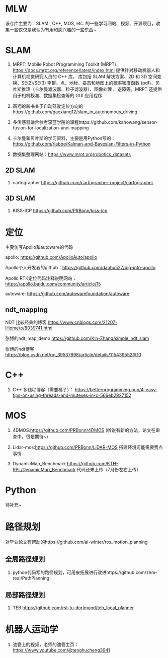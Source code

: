 # MLW
该仓库主要为：SLAM , C++, MOS,  etc. 的一些学习网站、视频、开源项目，收集一些仅仅是我认为有用和感兴趣的一些东西~

# SLAM
1. MRPT: Mobile Robot Programming Toolkit (MRPT) https://docs.mrpt.org/reference/latest/index.html  提供针对移动机器人和计算机视觉研究人员的 C++ 库。 库包括 SLAM 解决方案、2D 和 3D 空间变换、SE(2)/SE(3) 李群、点、地标、姿态和地图上的概率密度函数 (pdf)、贝叶斯推理（卡尔曼滤波器、粒子滤波器）、图像处理 、避障等。MRPT 还提供用于相机校准、数据集检查等的 GUI 应用程序.

2. 高翔的新书关于自动驾驶定位方向的https://github.com/gaoxiang12/slam_in_autonomous_driving

3. 多传感器融合参考深蓝学院的课程https://github.com/kahowang/sensor-fusion-for-localization-and-mapping

4. 卡尔曼和贝叶斯的学习资料，主要是用Python写的：https://github.com/rlabbe/Kalman-and-Bayesian-Filters-in-Python

5. 数据集整理网站：https://www.mrpt.org/robotics_datasets
## 2D SLAM

1. cartographer https://github.com/cartographer-project/cartographer

## 3D SLAM

1. KISS-ICP https://github.com/PRBonn/kiss-icp


# 定位
主要仿写Apollo和autoware的代码

apollo: https://github.com/ApolloAuto/apollo

Apollo个人开发者的github：https://github.com/daohu527/dig-into-apollo

Apollo RTK定位代码注释说明网站：https://apollo.baidu.com/community/article/15

autoware: https://github.com/autowarefoundation/autoware


## ndt_mapping
NDT 比较经典的博客 https://www.cnblogs.com/21207-iHome/p/8039741.html

张博的ndt_map_demo https://github.com/Kin-Zhang/simple_ndt_slam

张博的ndt博客 https://blog.csdn.net/qq_39537898/article/details/115439552#t10

# C++

1. C++ 多线程博客（需要梯子）： https://betterprogramming.pub/4-easy-tips-on-using-threads-and-mutexes-in-c-566eb2927152


# MOS
1. 4DMOS:https://github.com/PRBonn/4DMOS     (听说有新的方法，论文在审查中，很是期待~)

2. Lidar-mos:https://github.com/PRBonn/LiDAR-MOS 搭建环境可能需要费点事情

3. DynamicMap_Benchmark https://github.com/KTH-RPL/DynamicMap_Benchmark 代码还未上传（7月份左右上传）
# Python
待补充~


# 路径规划
对毕业论文有帮助的https://github.com/ai-winter/ros_motion_planning
## 全局路径规划
1. python代码写的路径规划，可用来拓展进行改进https://github.com/zhm-real/PathPlanning

## 局部路径规划
1. TEB https://github.com/rst-tu-dortmund/teb_local_planner

# 机器人运动学
1. 油管上的视频，老师的油管主页：https://www.youtube.com/@tenghucheng3941
